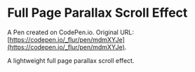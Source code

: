 # Full Page Parallax Scroll Effect

A Pen created on CodePen.io. Original URL: [https://codepen.io/_flur/pen/mdmXYJe](https://codepen.io/_flur/pen/mdmXYJe).

A lightweight full page parallax scroll effect.
